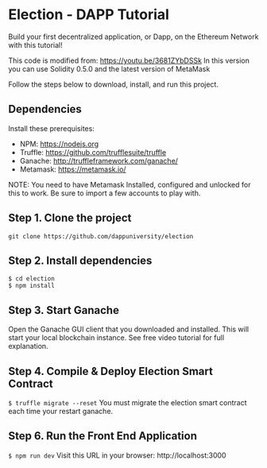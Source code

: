 
# Election - DAPP Tutorial
Build your first decentralized application, or Dapp, on the Ethereum Network with this tutorial!

This code is modified from: https://youtu.be/3681ZYbDSSk
In this version you can use Solidity 0.5.0 and the latest version of MetaMask

Follow the steps below to download, install, and run this project.

## Dependencies
Install these prerequisites:
- NPM: https://nodejs.org
- Truffle: https://github.com/trufflesuite/truffle
- Ganache: http://truffleframework.com/ganache/
- Metamask: https://metamask.io/

NOTE: You need to have Metamask Installed, configured and unlocked for this to work. Be sure to import a few accounts to play with. 

## Step 1. Clone the project
`git clone https://github.com/dappuniversity/election`

## Step 2. Install dependencies
```
$ cd election
$ npm install
```
## Step 3. Start Ganache
Open the Ganache GUI client that you downloaded and installed. This will start your local blockchain instance. See free video tutorial for full explanation.


## Step 4. Compile & Deploy Election Smart Contract
`$ truffle migrate --reset`
You must migrate the election smart contract each time your restart ganache.

## Step 6. Run the Front End Application
`$ npm run dev`
Visit this URL in your browser: http://localhost:3000
